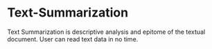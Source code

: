 # Text-Summarization
Text Summarization is descriptive analysis and epitome of the textual document. User can read text data in no time. 
